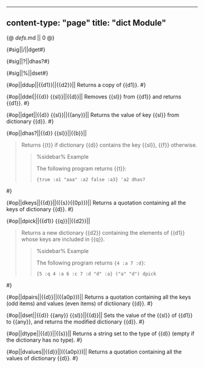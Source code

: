 -----
content-type: "page"
title: "dict Module"
-----
{@ _defs_.md || 0 @}

{#sig||/||dget#}

{#sig||?||dhas?#}

{#sig||%||dset#}

{#op||ddup||{{d1}}||{{d2}}||
Returns a copy of {{d1}}. #}

{#op||ddel||{{d}} {{sl}}||{{d}}||
Removes {{sl}} from {{d1}} and returns {{d1}}. #}

{#op||dget||{{d}} {{sl}}||{{any}}||
Returns the value of key {{sl}} from dictionary {{d}}. #}

{#op||dhas?||{{d}} {{sl}}||{{b}}||
> Returns {{t}} if dictionary {{d}} contains the key {{sl}}, {{f}} otherwise.
> 
> > %sidebar%
> > Example
> >  
> > The following program returns {{t}}:
> > 
> >     {true :a1 "aaa" :a2 false :a3} 'a2 dhas?
 #}

{#op||dkeys||{{d}}||({{s}}{{0p}})||
Returns a quotation containing all the keys of dictionary {{d}}. #}

{#op||dpick||{{d1}} {{q}}||{{d2}}||
> Returns a new dictionary {{d2}} containing the elements of {{d1}} whose keys are included in {{q}}.
> 
> > %sidebar%
> > Example
> >  
> > The following program returns `{4 :a 7 :d}`:
> > 
> >     {5 :q 4 :a 6 :c 7 :d "d" :a} ("a" "d") dpick
 #}

{#op||dpairs||{{d}}||({{a0p}})||
Returns a quotation containing all the keys (odd items) and values (even items) of dictiionary {{d}}. #}

{#op||dset||{{d}} {{any}} {{sl}}||{{d}}||
Sets the value of the {{sl}} of {{d1}}  to {{any}}, and returns the modified dictionary {{d}}. #}

{#op||dtype||{{d}}||{{s}}||
Returns a string set to the type of {{d}} (empty if the dictionary has no type). #}

{#op||dvalues||{{d}}||({{a0p}})||
Returns a quotation containing all the values of dictionary {{d}}. #}
